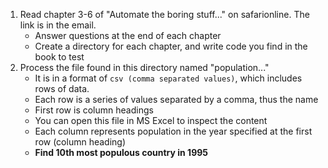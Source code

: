 1. Read chapter 3-6 of "Automate the boring stuff..." on safarionline. The link is in the email.
    * Answer questions at the end of each chapter
    * Create a directory for each chapter, and write code you find in the book to test
2. Process the file found in this directory named "population..."
    * It is in a format of `csv (comma separated values)`, which includes rows of data.
    * Each row is a series of values separated by a comma, thus the name
    * First row is column headings
    * You can open this file in MS Excel to inspect the content
    * Each column represents population in the year specified at the first row (column heading)
    * **Find 10th most populous country in 1995**